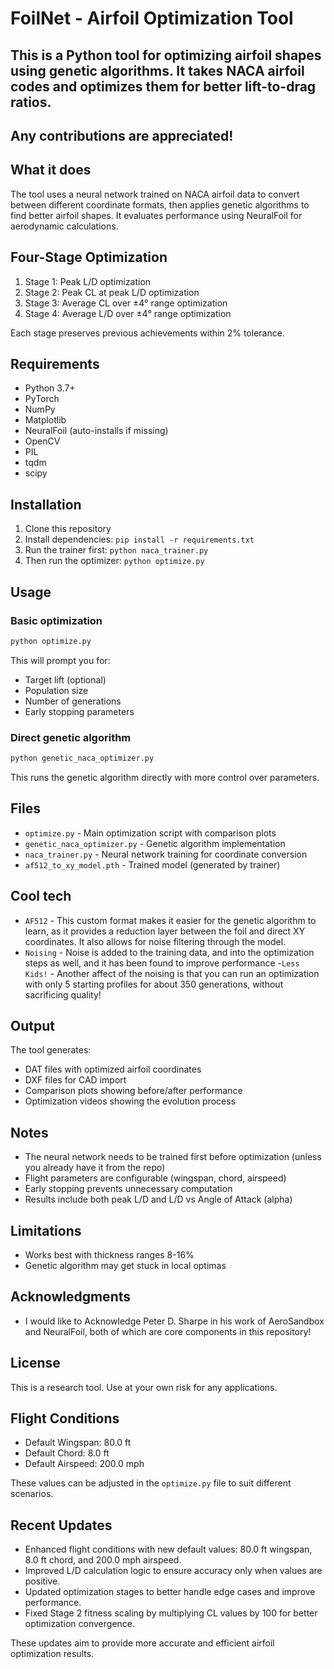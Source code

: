 # FoilNet - Airfoil Optimization Tool

## This is a Python tool for optimizing airfoil shapes using genetic algorithms. It takes NACA airfoil codes and optimizes them for better lift-to-drag ratios.

## Any contributions are appreciated!

## What it does

The tool uses a neural network trained on NACA airfoil data to convert between different coordinate formats, then applies genetic algorithms to find better airfoil shapes. It evaluates performance using NeuralFoil for aerodynamic calculations.

## Four-Stage Optimization

1. Stage 1: Peak L/D optimization
2. Stage 2: Peak CL at peak L/D optimization  
3. Stage 3: Average CL over ±4° range optimization
4. Stage 4: Average L/D over ±4° range optimization

Each stage preserves previous achievements within 2% tolerance.

## Requirements

- Python 3.7+
- PyTorch
- NumPy
- Matplotlib
- NeuralFoil (auto-installs if missing)
- OpenCV
- PIL
- tqdm
- scipy

## Installation

1. Clone this repository
2. Install dependencies: `pip install -r requirements.txt`
3. Run the trainer first: `python naca_trainer.py`
4. Then run the optimizer: `python optimize.py`

## Usage

### Basic optimization

```bash
python optimize.py
```

This will prompt you for:
- Target lift (optional)
- Population size
- Number of generations
- Early stopping parameters

### Direct genetic algorithm

```bash
python genetic_naca_optimizer.py
```

This runs the genetic algorithm directly with more control over parameters.

## Files

- `optimize.py` - Main optimization script with comparison plots
- `genetic_naca_optimizer.py` - Genetic algorithm implementation
- `naca_trainer.py` - Neural network training for coordinate conversion
- `af512_to_xy_model.pth` - Trained model (generated by trainer)

## Cool tech
- `AF512` - This custom format makes it easier for the genetic algorithm to learn, as it provides a reduction layer between the foil and direct XY coordinates. It also allows for noise filtering through the model.
- `Noising` - Noise is added to the training data, and into the optimization steps as well, and it has been found to improve performance
-`Less Kids!` - Another affect of the noising is that you can run an optimization with only 5 starting profiles for about 350 generations, without sacrificing quality!

## Output

The tool generates:
- DAT files with optimized airfoil coordinates
- DXF files for CAD import
- Comparison plots showing before/after performance
- Optimization videos showing the evolution process

## Notes

- The neural network needs to be trained first before optimization (unless you already have it from the repo)
- Flight parameters are configurable (wingspan, chord, airspeed)
- Early stopping prevents unnecessary computation
- Results include both peak L/D and L/D vs Angle of Attack (alpha)

## Limitations

- Works best with thickness ranges 8-16%
- Genetic algorithm may get stuck in local optimas

## Acknowledgments
- I would like to Acknowledge Peter D. Sharpe in his work of AeroSandbox and NeuralFoil, both of which are core components in this repository!

## License

This is a research tool. Use at your own risk for any applications.

## Flight Conditions

- Default Wingspan: 80.0 ft
- Default Chord: 8.0 ft
- Default Airspeed: 200.0 mph

These values can be adjusted in the `optimize.py` file to suit different scenarios.

## Recent Updates

- Enhanced flight conditions with new default values: 80.0 ft wingspan, 8.0 ft chord, and 200.0 mph airspeed.
- Improved L/D calculation logic to ensure accuracy only when values are positive.
- Updated optimization stages to better handle edge cases and improve performance.
- Fixed Stage 2 fitness scaling by multiplying CL values by 100 for better optimization convergence.

These updates aim to provide more accurate and efficient airfoil optimization results.
